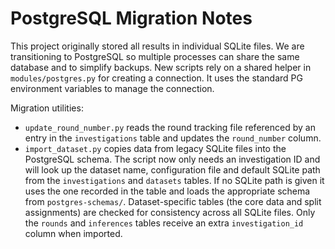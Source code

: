 # PostgreSQL Migration Notes

This project originally stored all results in individual SQLite files. We are
transitioning to PostgreSQL so multiple processes can share the same database
and to simplify backups. New scripts rely on a shared helper in
`modules/postgres.py` for creating a connection. It uses the standard
PG environment variables to manage the connection.

Migration utilities:

- `update_round_number.py` reads the round tracking file referenced by an entry
  in the `investigations` table and updates the `round_number` column.
- `import_dataset.py` copies data from legacy SQLite files into the
  PostgreSQL schema. The script now only needs an investigation ID and will
  look up the dataset name, configuration file and default SQLite path from the
  `investigations` and `datasets` tables. If no SQLite path is given it uses the
  one recorded in the table and loads the appropriate schema from
  `postgres-schemas/`. Dataset-specific tables (the core data and split
  assignments) are checked for consistency across all SQLite files. Only the
  `rounds` and `inferences` tables receive an extra `investigation_id` column
  when imported.


